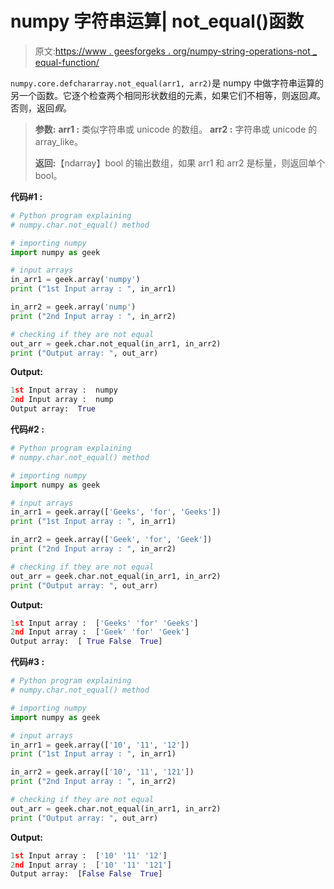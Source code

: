 # numpy 字符串运算| not_equal()函数

> 原文:[https://www . geesforgeks . org/numpy-string-operations-not _ equal-function/](https://www.geeksforgeeks.org/numpy-string-operations-not_equal-function/)

`numpy.core.defchararray.not_equal(arr1, arr2)`是 numpy 中做字符串运算的另一个函数。它逐个检查两个相同形状数组的元素，如果它们不相等，则返回*真*。否则，返回*假*。

> **参数:**
> **arr1 :** 类似字符串或 unicode 的数组。
> **arr2 :** 字符串或 unicode 的 array_like。
> 
> **返回:**【ndarray】bool 的输出数组，如果 arr1 和 arr2 是标量，则返回单个 bool。

**代码#1 :**

```py
# Python program explaining
# numpy.char.not_equal() method 

# importing numpy 
import numpy as geek

# input arrays  
in_arr1 = geek.array('numpy')
print ("1st Input array : ", in_arr1)

in_arr2 = geek.array('nump')
print ("2nd Input array : ", in_arr2)  

# checking if they are not equal
out_arr = geek.char.not_equal(in_arr1, in_arr2)
print ("Output array: ", out_arr) 
```

**Output:**

```py
1st Input array :  numpy
2nd Input array :  nump
Output array:  True

```

**代码#2 :**

```py
# Python program explaining
# numpy.char.not_equal() method 

# importing numpy 
import numpy as geek

# input arrays  
in_arr1 = geek.array(['Geeks', 'for', 'Geeks'])
print ("1st Input array : ", in_arr1) 

in_arr2 = geek.array(['Geek', 'for', 'Geek'])
print ("2nd Input array : ", in_arr2) 

# checking if they are not equal
out_arr = geek.char.not_equal(in_arr1, in_arr2)
print ("Output array: ", out_arr) 
```

**Output:**

```py
1st Input array :  ['Geeks' 'for' 'Geeks']
2nd Input array :  ['Geek' 'for' 'Geek']
Output array:  [ True False  True]

```

**代码#3 :**

```py
# Python program explaining
# numpy.char.not_equal() method 

# importing numpy 
import numpy as geek

# input arrays  
in_arr1 = geek.array(['10', '11', '12'])
print ("1st Input array : ", in_arr1) 

in_arr2 = geek.array(['10', '11', '121'])
print ("2nd Input array : ", in_arr2) 

# checking if they are not equal
out_arr = geek.char.not_equal(in_arr1, in_arr2)
print ("Output array: ", out_arr) 
```

**Output:**

```py
1st Input array :  ['10' '11' '12']
2nd Input array :  ['10' '11' '121']
Output array:  [False False  True]

```